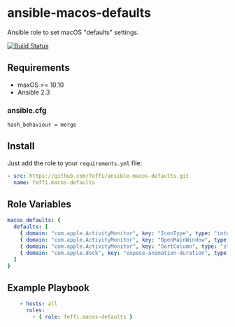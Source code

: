 # ansible-macos-defaults

Ansible role to set macOS "defaults" settings.

[![Build Status](https://travis-ci.org/feffi/ansible-macos-defaults.svg?branch=master)](https://travis-ci.org/feffi/ansible-macos-defaults)

## Requirements

* maxOS >= 10.10
* Ansible 2.3

### ansible.cfg
```
hash_behaviour = merge
```

## Install
Just add the role to your ``requirements.yml`` file:
```yaml
- src: https://github.com/feffi/ansible-macos-defaults.git
  name: feffi.macos-defaults
```


## Role Variables

```yaml
macos_defaults: {
  defaults: [
    { domain: "com.apple.ActivityMonitor", key: "IconType", type: "integer", value: "5" },
    { domain: "com.apple.ActivityMonitor", key: "OpenMainWindow", type: "boolean", value: "true" },
    { domain: "com.apple.ActivityMonitor", key: "SortColumn", type: "string", value: "CPUUsage" },
    { domain: "com.apple.dock", key: "expose-animation-duration", type: "float", value: "0.12" }
  ]
}
```

## Example Playbook

```yaml
    - hosts: all
      roles:
        - { role: feffi.macos-defaults }
```
